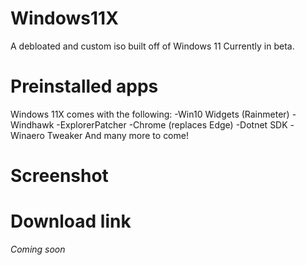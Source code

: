 # Windows11X

A debloated and custom iso built off of Windows 11
Currently in beta.

# Preinstalled apps
Windows 11X comes with the following:
-Win10 Widgets (Rainmeter)
-Windhawk
-ExplorerPatcher
-Chrome (replaces Edge)
-Dotnet SDK
-Winaero Tweaker
And many more to come!

# Screenshot

# Download link
*Coming soon*


